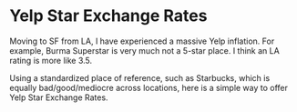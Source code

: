 Yelp Star Exchange Rates
===================

Moving to SF from LA, I have experienced a massive Yelp inflation.  For example, Burma Superstar is very much not a 5-star place.  I think an LA rating is more like 3.5.

Using a standardized place of reference, such as Starbucks, which is equally bad/good/mediocre across locations, here is a simple way to offer Yelp Star Exchange Rates.

